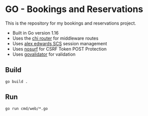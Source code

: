 # GO - Bookings and Reservations

This is the repository for my bookings and reservations project.

- Built in Go version 1.16
- Uses the [chi router](https://github.com/go-chi/chi) for middleware routes
- Uses [alex edwards SCS](https://github.com/alexedwards/scs/) session management
- Uses [nosurf](https://github.com/justinas/nosurf) for CSRF Token POST Protection
- Uses [govalidator](https://github.com/asaskevich/govalidator) for validation

## Build

```shell
go build .
```

## Run

```shell
go run cmd/web/*.go
```